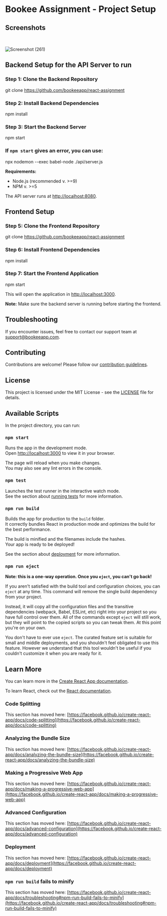 # Bookee Assignment - Project Setup

## Screenshots
<br/>

![Screenshot (261)](https://github.com/Bandinikhil/bookee-assignment/assets/105233916/89bdb033-7f03-4237-8f6b-d14d986879b7)
<br/>


## Backend Setup for the API Server to run

### Step 1: Clone the Backend Repository
git clone https://github.com/bookeeapp/react-assignment


### Step 2: Install Backend Dependencies
npm install


### Step 3: Start the Backend Server
npm start


### If `npm start` gives an error, you can use:
npx nodemon --exec babel-node ./api/server.js


**Requirements:**
- Node.js (recommended v. >=9)
- NPM v. >=5

The API server runs at [http://localhost:8080](http://localhost:8080).

## Frontend Setup

### Step 5: Clone the Frontend Repository
git clone https://github.com/bookeeapp/react-assignment

### Step 6: Install Frontend Dependencies
npm install

### Step 7: Start the Frontend Application
npm start


This will open the application in [http://localhost:3000](http://localhost:3000).

**Note:** Make sure the backend server is running before starting the frontend.

## Troubleshooting

If you encounter issues, feel free to contact our support team at support@bookeeapp.com.

## Contributing

Contributions are welcome! Please follow our [contribution guidelines](CONTRIBUTING.md).

## License

This project is licensed under the MIT License - see the [LICENSE](LICENSE) file for details.






## Available Scripts

In the project directory, you can run:

### `npm start`

Runs the app in the development mode.\
Open [http://localhost:3000](http://localhost:3000) to view it in your browser.

The page will reload when you make changes.\
You may also see any lint errors in the console.

### `npm test`

Launches the test runner in the interactive watch mode.\
See the section about [running tests](https://facebook.github.io/create-react-app/docs/running-tests) for more information.

### `npm run build`

Builds the app for production to the `build` folder.\
It correctly bundles React in production mode and optimizes the build for the best performance.

The build is minified and the filenames include the hashes.\
Your app is ready to be deployed!

See the section about [deployment](https://facebook.github.io/create-react-app/docs/deployment) for more information.

### `npm run eject`

**Note: this is a one-way operation. Once you `eject`, you can't go back!**

If you aren't satisfied with the build tool and configuration choices, you can `eject` at any time. This command will remove the single build dependency from your project.

Instead, it will copy all the configuration files and the transitive dependencies (webpack, Babel, ESLint, etc) right into your project so you have full control over them. All of the commands except `eject` will still work, but they will point to the copied scripts so you can tweak them. At this point you're on your own.

You don't have to ever use `eject`. The curated feature set is suitable for small and middle deployments, and you shouldn't feel obligated to use this feature. However we understand that this tool wouldn't be useful if you couldn't customize it when you are ready for it.

## Learn More

You can learn more in the [Create React App documentation](https://facebook.github.io/create-react-app/docs/getting-started).

To learn React, check out the [React documentation](https://reactjs.org/).

### Code Splitting

This section has moved here: [https://facebook.github.io/create-react-app/docs/code-splitting](https://facebook.github.io/create-react-app/docs/code-splitting)

### Analyzing the Bundle Size

This section has moved here: [https://facebook.github.io/create-react-app/docs/analyzing-the-bundle-size](https://facebook.github.io/create-react-app/docs/analyzing-the-bundle-size)

### Making a Progressive Web App

This section has moved here: [https://facebook.github.io/create-react-app/docs/making-a-progressive-web-app](https://facebook.github.io/create-react-app/docs/making-a-progressive-web-app)

### Advanced Configuration

This section has moved here: [https://facebook.github.io/create-react-app/docs/advanced-configuration](https://facebook.github.io/create-react-app/docs/advanced-configuration)

### Deployment

This section has moved here: [https://facebook.github.io/create-react-app/docs/deployment](https://facebook.github.io/create-react-app/docs/deployment)

### `npm run build` fails to minify

This section has moved here: [https://facebook.github.io/create-react-app/docs/troubleshooting#npm-run-build-fails-to-minify](https://facebook.github.io/create-react-app/docs/troubleshooting#npm-run-build-fails-to-minify)
